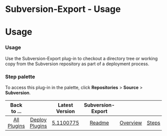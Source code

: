 
Subversion-Export - Usage
=========================

# Usage


### Usage




Use the Subversion-Export plug-in to checkout a directory tree or working copy from the Subversion repository as part of a deployment process.


### **Step palette**

To access this plug-in in the palette, click **Repositories** > **Source** > **Subversion**.


|Back to ...||Latest Version|Subversion-Export ||||
| :---: | :---: | :---: | :---: | :---: | :---: | :---: |
|[All Plugins](../../index.md)|[Deploy Plugins](../README.md)|[5.1100775](https://raw.githubusercontent.com/UrbanCode/IBM-UCD-PLUGINS/main/files/Subversion-export/Subversion-export-5.1100775.zip)|[Readme](README.md)|[Overview](overview.md)|[Steps](steps.md)|[Downloads](downloads.md)|
